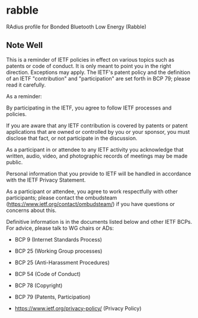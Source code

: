 # rabble
RAdius profile for Bonded Bluetooth Low Energy (Rabble)


## Note Well
This is a reminder of IETF policies in effect on various topics such as patents or code of conduct. It is only meant to point you in the right direction. Exceptions may apply. The IETF's patent policy and the definition of an IETF "contribution" and "participation" are set forth in BCP 79; please read it carefully.

As a reminder:

By participating in the IETF, you agree to follow IETF processes and policies.

If you are aware that any IETF contribution is covered by patents or patent applications that are owned or controlled by you or your sponsor, you must disclose that fact, or not participate in the discussion.

As a participant in or attendee to any IETF activity you acknowledge that written, audio, video, and photographic records of meetings may be made public.

Personal information that you provide to IETF will be handled in accordance with the IETF Privacy Statement.

As a participant or attendee, you agree to work respectfully with other participants; please contact the ombudsteam (https://www.ietf.org/contact/ombudsteam/) if you have questions or concerns about this.

Definitive information is in the documents listed below and other IETF BCPs. For advice, please talk to WG chairs or ADs:

* BCP 9 (Internet Standards Process)

* BCP 25 (Working Group processes)

* BCP 25 (Anti-Harassment Procedures)

* BCP 54 (Code of Conduct)

* BCP 78 (Copyright)

* BCP 79 (Patents, Participation)

* https://www.ietf.org/privacy-policy/ (Privacy Policy)
